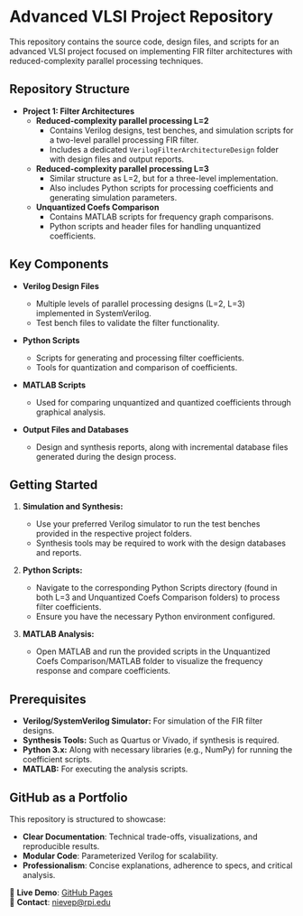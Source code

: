 # Advanced VLSI Project Repository

This repository contains the source code, design files, and scripts for an advanced VLSI project focused on implementing FIR filter architectures with reduced-complexity parallel processing techniques.

## Repository Structure

- **Project 1: Filter Architectures**
  - **Reduced-complexity parallel processing L=2**
    - Contains Verilog designs, test benches, and simulation scripts for a two-level parallel processing FIR filter.
    - Includes a dedicated `VerilogFilterArchitectureDesign` folder with design files and output reports.
  - **Reduced-complexity parallel processing L=3**
    - Similar structure as L=2, but for a three-level implementation.
    - Also includes Python scripts for processing coefficients and generating simulation parameters.
  - **Unquantized Coefs Comparison**
    - Contains MATLAB scripts for frequency graph comparisons.
    - Python scripts and header files for handling unquantized coefficients.

## Key Components

- **Verilog Design Files**
  - Multiple levels of parallel processing designs (L=2, L=3) implemented in SystemVerilog.
  - Test bench files to validate the filter functionality.
  
- **Python Scripts**
  - Scripts for generating and processing filter coefficients.
  - Tools for quantization and comparison of coefficients.
  
- **MATLAB Scripts**
  - Used for comparing unquantized and quantized coefficients through graphical analysis.
  
- **Output Files and Databases**
  - Design and synthesis reports, along with incremental database files generated during the design process.

## Getting Started

1. **Simulation and Synthesis:**
   - Use your preferred Verilog simulator to run the test benches provided in the respective project folders.
   - Synthesis tools may be required to work with the design databases and reports.

2. **Python Scripts:**
   - Navigate to the corresponding Python Scripts directory (found in both L=3 and Unquantized Coefs Comparison folders) to process filter coefficients.
   - Ensure you have the necessary Python environment configured.

3. **MATLAB Analysis:**
   - Open MATLAB and run the provided scripts in the Unquantized Coefs Comparison/MATLAB folder to visualize the frequency response and compare coefficients.

## Prerequisites

- **Verilog/SystemVerilog Simulator:** For simulation of the FIR filter designs.
- **Synthesis Tools:** Such as Quartus or Vivado, if synthesis is required.
- **Python 3.x:** Along with necessary libraries (e.g., NumPy) for running the coefficient scripts.
- **MATLAB:** For executing the analysis scripts.


## GitHub as a Portfolio
This repository is structured to showcase:
- **Clear Documentation**: Technical trade-offs, visualizations, and reproducible results.
- **Modular Code**: Parameterized Verilog for scalability.
- **Professionalism**: Concise explanations, adherence to specs, and critical analysis.

🔗 **Live Demo**: [GitHub Pages](https://github.com/PaulNation/Advanced-VLSI-Project-REPO)  
📧 **Contact**: nievep@rpi.edu